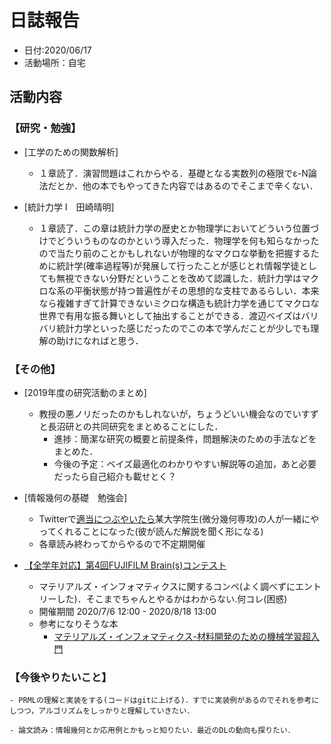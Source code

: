 # 日誌報告
- 日付:2020/06/17
- 活動場所：自宅

## 活動内容
### 【研究・勉強】
- [工学のための関数解析]
    - １章読了．演習問題はこれからやる．基礎となる実数列の極限でε-N論法だとか．他の本でもやってきた内容ではあるのでそこまで辛くない．
    
- [統計力学 I　田崎晴明]
    - １章読了．この章は統計力学の歴史とか物理学においてどういう位置づけでどういうものなのかという導入だった．物理学を何も知らなかったので当たり前のことかもしれないが物理的なマクロな挙動を把握するために統計学(確率過程等)が発展して行ったことが感じとれ情報学徒としても無視できない分野だということを改めて認識した．統計力学はマクロな系の平衡状態が持つ普遍性がその思想的な支柱であるらしい．本来なら複雑すぎて計算できないミクロな構造も統計力学を通じてマクロな世界で有用な振る舞いとして抽出することができる．渡辺ベイズはバリバリ統計力学といった感じだったのでこの本で学んだことが少しでも理解の助けになればと思う．
    
### 【その他】
    
- [2019年度の研究活動のまとめ]
    - 教授の悪ノリだったのかもしれないが，ちょうどいい機会なのでいすずと長沼研との共同研究をまとめることにした．
        - 進捗：簡潔な研究の概要と前提条件，問題解決のための手法などをまとめた．
        - 今後の予定：ベイズ最適化のわかりやすい解説等の追加，あと必要だったら自己紹介も載せとく？

- [情報幾何の基礎　勉強会]
    - Twitterで[適当につぶやいたら](https://twitter.com/Submersion13/status/1272518774223024128?s=20)某大学院生(微分幾何専攻)の人が一緒にやってくれることになった(彼が読んだ解説を聞く形になる)
    - 各章読み終わってからやるので不定期開催
    
    
- [【全学年対応】第4回FUJIFILM Brain(s)コンテスト](https://athletix.run/challenges/LjQtMOuUt)
    - マテリアルズ・インフォマティクスに関するコンペ(よく調べずにエントリーした)．そこまでちゃんとやるかはわからない.何コレ(困惑)
    - 開催期間 2020/7/6 12:00 - 2020/8/18 13:00
    - 参考になりそうな本
        - [マテリアルズ・インフォマティクス-材料開発のための機械学習超入門](https://www.amazon.co.jp/%E3%83%9E%E3%83%86%E3%83%AA%E3%82%A2%E3%83%AB%E3%82%BA%E3%83%BB%E3%82%A4%E3%83%B3%E3%83%95%E3%82%A9%E3%83%9E%E3%83%86%E3%82%A3%E3%82%AF%E3%82%B9-%E6%9D%90%E6%96%99%E9%96%8B%E7%99%BA%E3%81%AE%E3%81%9F%E3%82%81%E3%81%AE%E6%A9%9F%E6%A2%B0%E5%AD%A6%E7%BF%92%E8%B6%85%E5%85%A5%E9%96%80-%E5%B2%A9%E5%B4%8E-%E6%82%A0%E7%9C%9F/dp/4526079863)
    
### 【今後やりたいこと】
    - PRMLの理解と実装をする(コードはgitに上げる)．すでに実装例があるのでそれを参考にしつつ，アルゴリズムをしっかりと理解していきたい．
    
    - 論文読み：情報幾何とか応用例とかもっと知りたい．最近のDLの動向も探りたい．
    
    

